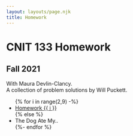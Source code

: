 ```yaml
---
layout: layouts/page.njk
title: Homework
---
```

# CNIT 133 Homework

## Fall 2021

With Maura Devlin-Clancy.  
A collection of problem solutions by Will Puckett.

<ul>
{% for i in range(2,9) -%}
    <li class="button"><a href="hw{{ i }}.html">Homework {{ i }}</a></li>
{% else %}
    <li class="button">The Dog Ate My..</li>
{%- endfor %}
</ul>

<br>
<br>
<br>
<br>
